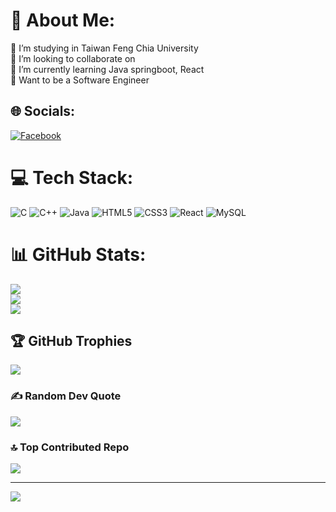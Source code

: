 # 💫 About Me:
🔭 I’m studying in Taiwan Feng Chia University<br>👯 I’m looking to collaborate on<br>🌱 I’m currently learning Java springboot, React <br>💬 Want to be a Software Engineer


## 🌐 Socials:
[![Facebook](https://img.shields.io/badge/Facebook-%231877F2.svg?logo=Facebook&logoColor=white)](https://facebook.com/https://www.facebook.com/profile.php?id=100006442863942) 

# 💻 Tech Stack:
![C](https://img.shields.io/badge/c-%2300599C.svg?style=for-the-badge&logo=c&logoColor=white) ![C++](https://img.shields.io/badge/c++-%2300599C.svg?style=for-the-badge&logo=c%2B%2B&logoColor=white) ![Java](https://img.shields.io/badge/java-%23ED8B00.svg?style=for-the-badge&logo=openjdk&logoColor=white) ![HTML5](https://img.shields.io/badge/html5-%23E34F26.svg?style=for-the-badge&logo=html5&logoColor=white) ![CSS3](https://img.shields.io/badge/css3-%231572B6.svg?style=for-the-badge&logo=css3&logoColor=white) ![React](https://img.shields.io/badge/react-%2320232a.svg?style=for-the-badge&logo=react&logoColor=%2361DAFB) ![MySQL](https://img.shields.io/badge/mysql-4479A1.svg?style=for-the-badge&logo=mysql&logoColor=white)
# 📊 GitHub Stats:
![](https://github-readme-stats.vercel.app/api?username=ruserxd&theme=gotham&hide_border=false&include_all_commits=false&count_private=false)<br/>
![](https://github-readme-streak-stats.herokuapp.com/?user=ruserxd&theme=gotham&hide_border=false)<br/>
![](https://github-readme-stats.vercel.app/api/top-langs/?username=ruserxd&theme=gotham&hide_border=false&include_all_commits=false&count_private=false&layout=compact)

## 🏆 GitHub Trophies
![](https://github-profile-trophy.vercel.app/?username=ruserxd&theme=default&no-frame=false&no-bg=true&margin-w=4)

### ✍️ Random Dev Quote
![](https://quotes-github-readme.vercel.app/api?type=horizontal&theme=radical)

### 🔝 Top Contributed Repo
![](https://github-contributor-stats.vercel.app/api?username=ruserxd&limit=5&theme=dark&combine_all_yearly_contributions=true)

---
[![](https://visitcount.itsvg.in/api?id=ruserxd&icon=0&color=0)](https://visitcount.itsvg.in)

<!-- Proudly created with GPRM ( https://gprm.itsvg.in ) -->
